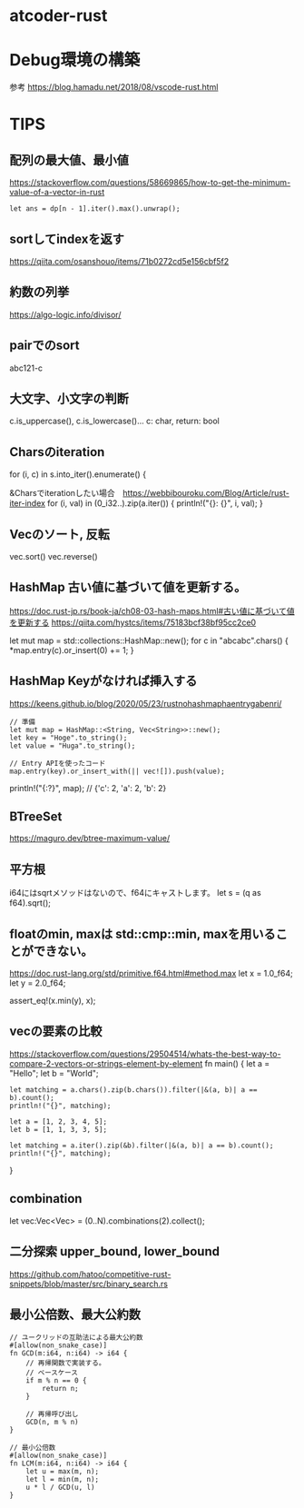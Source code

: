 # atcoder-rust

# Debug環境の構築
参考
https://blog.hamadu.net/2018/08/vscode-rust.html

# TIPS

## 配列の最大値、最小値
https://stackoverflow.com/questions/58669865/how-to-get-the-minimum-value-of-a-vector-in-rust
```
let ans = dp[n - 1].iter().max().unwrap();
```

## sortしてindexを返す
https://qiita.com/osanshouo/items/71b0272cd5e156cbf5f2  

## 約数の列挙
https://algo-logic.info/divisor/


## pairでのsort
abc121-c

## 大文字、小文字の判断
c.is_uppercase(), c.is_lowercase()... c: char, return: bool

## Charsのiteration
for (i, c) in s.into_iter().enumerate() {

&Charsでiterationしたい場合　https://webbibouroku.com/Blog/Article/rust-iter-index
for (i, val) in (0_i32..).zip(a.iter()) {
    println!("{}: {}", i, val);
}

## Vecのソート, 反転
vec.sort()
vec.reverse()

## HashMap 古い値に基づいて値を更新する。
https://doc.rust-jp.rs/book-ja/ch08-03-hash-maps.html#古い値に基づいて値を更新する
https://qiita.com/hystcs/items/75183bcf38bf95cc2ce0

let mut map = std::collections::HashMap::new();
for c in "abcabc".chars() {
    *map.entry(c).or_insert(0) += 1;
}

## HashMap Keyがなければ挿入する
https://keens.github.io/blog/2020/05/23/rustnohashmaphaentrygabenri/
```
// 準備
let mut map = HashMap::<String, Vec<String>>::new();
let key = "Hoge".to_string();
let value = "Huga".to_string();

// Entry APIを使ったコード
map.entry(key).or_insert_with(|| vec![]).push(value);
```

println!("{:?}", map);  // {'c': 2, 'a': 2, 'b': 2}

## BTreeSet
https://maguro.dev/btree-maximum-value/



## 平方根
i64にはsqrtメソッドはないので、f64にキャストします。
let s = (q as f64).sqrt();


## floatのmin, maxは std::cmp::min, maxを用いることができない。
https://doc.rust-lang.org/std/primitive.f64.html#method.max
let x = 1.0_f64;
let y = 2.0_f64;

assert_eq!(x.min(y), x);

## vecの要素の比較
https://stackoverflow.com/questions/29504514/whats-the-best-way-to-compare-2-vectors-or-strings-element-by-element
fn main() {
    let a = "Hello";
    let b = "World";

    let matching = a.chars().zip(b.chars()).filter(|&(a, b)| a == b).count();
    println!("{}", matching);

    let a = [1, 2, 3, 4, 5];
    let b = [1, 1, 3, 3, 5];

    let matching = a.iter().zip(&b).filter(|&(a, b)| a == b).count();
    println!("{}", matching);
}


## combination
let vec:Vec<Vec<i64>> = (0..N).combinations(2).collect();


## 二分探索 upper_bound, lower_bound
https://github.com/hatoo/competitive-rust-snippets/blob/master/src/binary_search.rs

## 最小公倍数、最大公約数
```
// ユークリッドの互助法による最大公約数
#[allow(non_snake_case)]
fn GCD(m:i64, n:i64) -> i64 {
    // 再帰関数で実装する。
    // ベースケース
    if m % n == 0 {
        return n;
    }

    // 再帰呼び出し
    GCD(n, m % n)
}

// 最小公倍数
#[allow(non_snake_case)]
fn LCM(m:i64, n:i64) -> i64 {
    let u = max(m, n);
    let l = min(m, n);
    u * l / GCD(u, l)
}
````